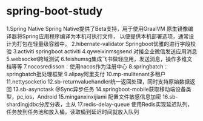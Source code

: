 # spring-boot-study
1.Spring Native
	Spring Native提供了Beta支持，用于使用GraalVM 原生镜像编译器将Spring应用程序编译为本机可执行文件，
	以便提供本机部署选项，通常设计为打包在轻量级容器中。
2.hibernate-validator
	Springboot优雅的进行字段校验
3.activiti
	springboot activiti
4.qyweixinmsgsend
	对接企业微信发送应用消息
5.websocket跨域测试
6.feishumsg集成飞书做轻应用，发送消息，操作多维文档等等
7.nocosredisson：使用nacos作为注册中心
8.springbatch：springbatch批处理框架
9.alipay阿里支付
10.mp-mulitenant多租户
11.nettysocketio
12.sb-returnvaluehandler统一返回处理，同时支持原始数据返回
13.sb-asynctask @Sync异步任务
14.springboot-mobile获取移动端设备类型，pc,ios，Android
15.minganxinxijiami 配置文件敏感信息加密
16.sb-shardingjdbc分库分表，主从
17.redis-delay-queue 使用Redis实现延迟队列，任务放到任务池和放入桶，读取桶到延迟时间就放入队列